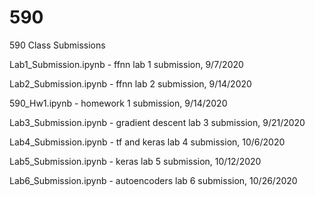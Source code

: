 # 590
590 Class Submissions

Lab1_Submission.ipynb - ffnn lab 1 submission, 9/7/2020

Lab2_Submission.ipynb - ffnn lab 2 submission, 9/14/2020

590_Hw1.ipynb - homework 1 submission, 9/14/2020

Lab3_Submission.ipynb - gradient descent lab 3 submission, 9/21/2020

Lab4_Submission.ipynb - tf and keras lab 4 submission, 10/6/2020

Lab5_Submission.ipynb - keras lab 5 submission, 10/12/2020

Lab6_Submission.ipynb - autoencoders lab 6 submission, 10/26/2020
